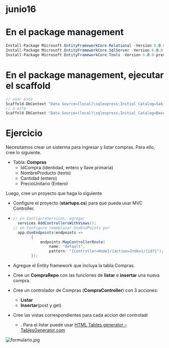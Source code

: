 # junio16


# En el package management

```c#
Install-Package Microsoft.EntityFrameworkCore.Relational -Version 6.0.0-preview.4.21253.1
Install-Package Microsoft.EntityFrameworkCore.SqlServer -Version 6.0.0-preview.4.21253.1
Install-Package Microsoft.EntityFrameworkCore.Tools -Version 6.0.0-preview.4.21253.1
```

# En el package management, ejecutar el scaffold

```c#
// usar este
Scaffold-DbContext "Data Source=(local)\sqlexpress;Initial Catalog=Sakila;Integrated Security=True" Microsoft.EntityFrameworkCore.SqlServer -OutputDir Models 
// o este
Scaffold-DbContext "Data Source=(local)\sqlexpress;Initial Catalog=Base9Junio;Integrated Security=True" Microsoft.EntityFrameworkCore.SqlServer -OutputDir Models  -table Comentarios -dataannotations -force
```

# Ejercicio

Necesitamos crear un sisterma para ingresar y listar compras. Para ello, cree lo siguiente.

* Tabla: **Compras**
  * IdCompra (identidad, entero y llave primaria)
  * NombreProducto (texto)
  * Cantidad (entero)
  * PrecioUnitario (Entero)

Luego, cree un proyecto que haga lo siguiente

* Configure el proyecto (**startups.cs**) para que pueda usar MVC Controller.

* ```c#
  // en ConfigureServices, agregar
  	services.AddControllersWithViews();
  // en Configure reemplazar UseEndPoints por
  	app.UseEndpoints(endpoints =>
          {
              endpoints.MapControllerRoute(
                  name: "default",
                  pattern: "{controller=Home}/{action=Index}/{id?}");
          });
  ```

* Agregue el Entity framework que incluya la tabla Compras.

* Cree un **CompraRepo** con las funciones de **listar** e **insertar** una nueva compra.

* Cree un controlador de Compras (**CompraController**) con 3 acciones:

  * **Listar**
  * **Insertar**(post y get)

* Cree las vistas correspondientes para cada accion del controladr

  * .  Para el listar puede usar [HTML Tables generator – TablesGenerator.com](https://www.tablesgenerator.com/html_tables)

![formulario.jpg](formulario.jpg)

